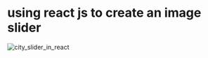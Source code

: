 # using react js to create an image slider

![city_slider_in_react](https://user-images.githubusercontent.com/46998960/55275286-51359d00-52e4-11e9-9f7c-9a85a293ca1d.JPG)
